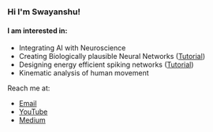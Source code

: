 ### Hi I'm Swayanshu!


#### I am interested in:
   * Integrating AI with Neuroscience
   * Creating Biologically plausible Neural Networks ([Tutorial](https://youtu.be/l-CSbejxGys))
   * Designing energy efficient spiking networks ([Tutorial](https://youtu.be/E5Iju6jK3OY))
   * Kinematic analysis of human movement
   

Reach me at:    
   - [Email](mailto:swayanshu1997@gmail.com?subject=Hi% "Hi!")
   - [YouTube](https://www.youtube.com/channel/UCyYD_wXrfegI9v4rGurw-RQ)
   - [Medium](https://swayanshu.medium.com/ "Welcome")

<!--
**swayanshu/swayanshu** is a ✨ _special_ ✨ repository because its `README.md` (this file) appears on your GitHub profile.

Here are some ideas to get you started:

- 🔭 I’m currently working on ...
- 🌱 I’m currently learning ...
- 👯 I’m looking to collaborate on ...
- 🤔 I’m looking for help with ...
- 💬 Ask me about ...
- 📫 How to reach me: ...
- 😄 Pronouns: ...
- ⚡ Fun fact: ...
-->
